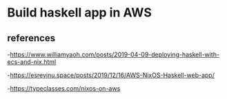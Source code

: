 # Build haskell app in AWS

## references

-<https://www.williamyaoh.com/posts/2019-04-09-deploying-haskell-with-ecs-and-nix.html>

-<https://esrevinu.space/posts/2019/12/16/AWS-NixOS-Haskell-web-app/>

-<https://typeclasses.com/nixos-on-aws>
